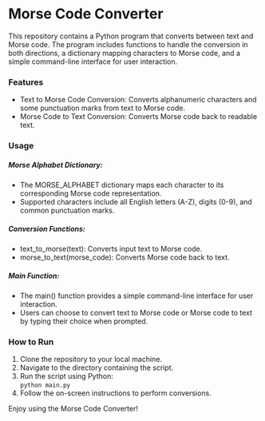 # Morse Code Converter

This repository contains a Python program that converts between text and Morse code. The program includes functions to handle the conversion in both directions, a dictionary mapping characters to Morse code, and a simple command-line interface for user interaction.

### Features
- Text to Morse Code Conversion: Converts alphanumeric characters and some punctuation marks from text to Morse code.
- Morse Code to Text Conversion: Converts Morse code back to readable text.

### Usage
##### Morse Alphabet Dictionary:

- The MORSE_ALPHABET dictionary maps each character to its corresponding Morse code representation.
- Supported characters include all English letters (A-Z), digits (0-9), and common punctuation marks.

##### Conversion Functions:

- text_to_morse(text): Converts input text to Morse code.
- morse_to_text(morse_code): Converts Morse code back to text.

##### Main Function:

- The main() function provides a simple command-line interface for user interaction.
- Users can choose to convert text to Morse code or Morse code to text by typing their choice when prompted.

### How to Run
1. Clone the repository to your local machine.
2. Navigate to the directory containing the script.
3. Run the script using Python:\
<code>python main.py</code>
4. Follow the on-screen instructions to perform conversions.

Enjoy using the Morse Code Converter!